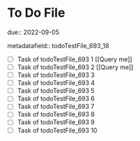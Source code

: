 # To Do File

due:: 2022-09-05

metadatafield:: todoTestFile_693_18

- [ ] Task of todoTestFile_693 1 [[Query me]]
- [ ] Task of todoTestFile_693 2 [[Query me]]
- [ ] Task of todoTestFile_693 3
- [ ] Task of todoTestFile_693 4
- [ ] Task of todoTestFile_693 5
- [ ] Task of todoTestFile_693 6
- [ ] Task of todoTestFile_693 7
- [ ] Task of todoTestFile_693 8
- [ ] Task of todoTestFile_693 9
- [ ] Task of todoTestFile_693 10